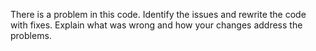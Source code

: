There is a problem in this code.
Identify the issues and rewrite the code with fixes.
Explain what was wrong and how your changes address the problems.
